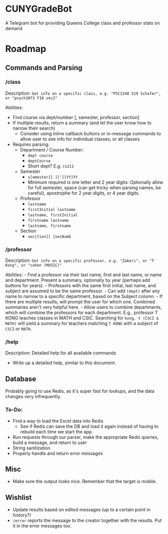 # CUNYGradeBot
A Telegram bot for providing Queens College class and professor stats on demand

# Roadmap

## Commands and Parsing
### **/class**
Description: `Get info on a specific class, e.g. "PSCI240 S19 Schafer", or "psych1073 F18 sec2"`

Abilities:
- Find course via dept/number [, semester, professor, section]
- If multiple results, return a summary (and let the user know how to narrow their search)
    - Consider using inline callback buttons or in-message commands to allow user to see info for individual classes, or all classes
- Requires parsing:
    - Department / Course Number:
        - `dept course`
        - `deptCourse`
        - Short dept? E.g. `cs211`
    - Semester
        - `s[emester][ ]['][YY]YY`
        - Minimum required is one letter and 2 year digits. Optionally allow for full semester, space (can get tricky when parsing names, be careful), apostrophe for 2 year digits, or 4 year digits.
    - Professor
        - `lastname`
        - `firstInitial lastname`
        - `lastname, firstInitial`
        - `firstname lastname`
        - `lastname, firstname`
    - Section
        - `sec[tion][ ]secNumb`


### **/professor**
Description: `Get info on a specific professor, e.g. "Zakeri", or "T Kong", or "cohen (MUSIC)"`

Abilities:
    - Find a professor via their last name, first and last name, or name and department. Present a summary, optionally by year (perhaps add buttons for years).
    - Professors with the same first initial, last name, and subject are assumed to be the same professor.
    - Can add `(dept)` after any name to narrow to a specific department, based on the Subject column.
    - If there are multiple results, will prompt the user for which one. Combined summaries aren't very helpful here.
        - Allow users to combine departments, which will combine the professors for each department. E.g.,  professor T KONG teaches classes in MATH and CSIC. Searching for `kong, t (CSCI & MATH)` will yield a summary for teachers matching `T KONG` with a subject of `CSCI` or `MATH`.


### **/help**
Description: Detailed help for all available commands

- Write up a detailed help, similar to this document.



## Database
Probably going to use Redis, as it's super fast for lookups, and the data changes very infrequently.

### To-Do:
- Find a way to load the Excel data into Redis
    - See if Redis can save the DB and load it again instead of having to rebuild each time we start the app.
- Run requests through our parser, make the appropriate Redis queries, build a message, and return to user
- String sanitization
- Properly handle and return error messages


## Misc
- Make sure the output looks nice. Remember that the target is mobile.


## Wishlist
- Update results based on edited messages (up to a certain point in history?)
- `/error` reports the message to the creator together with the results. Put it in the error messages too.